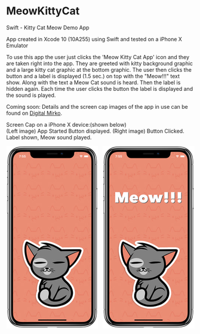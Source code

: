 # MeowKittyCat
Swift - Kitty Cat Meow Demo App

App created in Xcode 10 (10A255) using Swift and tested on a iPhone X Emulator

To use this app the user just clicks the 'Meow Kitty Cat App' icon and they are taken right into the app. 
They are greeted with kitty background graphic and a large kitty cat graphic at the bottom graphic.
The user then clicks the button and a label is displayed (1.5 sec.) on top with the "Meow!!!" text show.
Along with the text a Meow Cat sound is heard. Then the label is hidden again.
Each time the user clicks the button the label is displayed and the sound is played.

Coming soon:
Details and the screen cap images of the app in use can be found on <a href="http://digitalmirko.com/iOSApps.html">Digital Mirko</a>.

Screen Cap on a iPhone X device:(shown below)</br>
(Left image) App Started Button displayed. (Right image) Button Clicked. Label shown, Meow sound played.
  <p>
  <img align="left" src="https://github.com/digitalMirko/MeowKittyCat/blob/master/01MeowKittyCatAppiPhoneX.jpg?raw=true?raw=true" width="246"/>
  <img align="right" src="https://github.com/digitalMirko/MeowKittyCat/blob/master/02MeowKittyCatAppiPhoneX.jpg?raw=true?raw=true" width="246"/>  
  </p>

